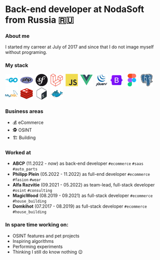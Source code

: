 # Back-end developer at NodaSoft from Russia 🇷🇺

### About me
I started my carreer at July of 2017 and since that I do not image myself without programing.

### My stack
<p>
    <img src="https://github.com/devicons/devicon/blob/master/icons/go/go-original-wordmark.svg" title="Go" alt="Go" width="40" height="40"/>&nbsp;
    <img src="https://github.com/devicons/devicon/blob/master/icons/php/php-original.svg" title="PHP" alt="PHP" width="40" height="40"/>&nbsp;
    <img src="https://github.com/devicons/devicon/blob/master/icons/symfony/symfony-original.svg" title="Symfony" alt="Symfony" width="40" height="40"/>&nbsp;
    <img src="https://github.com/devicons/devicon/blob/master/icons/laravel/laravel-original.svg" title="Laravel" alt="Laravel" width="40" height="40"/>&nbsp;
    <img src="https://github.com/devicons/devicon/blob/master/icons/javascript/javascript-original.svg" title="JavaScript" alt="JavaScript" width="40" height="40"/>&nbsp;
    <img src="https://github.com/devicons/devicon/blob/master/icons/vuejs/vuejs-original.svg" title="VueJS" alt="VueJS" width="40" height="40"/>&nbsp;
    <img src="https://github.com/devicons/devicon/blob/master/icons/jquery/jquery-original-wordmark.svg" title="jQuery" alt="jQuery" width="40" height="40"/>&nbsp;
    <img src="https://github.com/devicons/devicon/blob/master/icons/bootstrap/bootstrap-original.svg" title="Bootstrap" alt="Bootstrap" width="40" height="40"/>&nbsp;
    <img src="https://github.com/devicons/devicon/blob/master/icons/figma/figma-original.svg" title="Figma" alt="Figma" width="40" height="40"/>&nbsp;
    <img src="https://github.com/devicons/devicon/blob/master/icons/postgresql/postgresql-original.svg" title="PostgreSQL" alt="PostgreSQL" width="40" height="40"/>&nbsp;
    <img src="https://github.com/devicons/devicon/blob/master/icons/mysql/mysql-original-wordmark.svg" title="MySQL" alt="MySQL" width="40" height="40"/>&nbsp;
    <img src="https://github.com/devicons/devicon/blob/master/icons/redis/redis-original.svg" title="Redis" alt="Redis" width="40" height="40"/>&nbsp;
    <img src="https://github.com/devicons/devicon/blob/master/icons/bash/bash-original.svg" title="Bash" alt="Bash" width="40" height="40"/>&nbsp;
    <img src="https://github.com/devicons/devicon/blob/master/icons/docker/docker-original.svg" title="Docker" alt="Docker" width="40" height="40"/>&nbsp;
</p>

### Business areas

- 💰 eCommerce
- 🕵️ OSINT
- 🏗️ Building

### Worked at

- **ABCP** (11.2022 - *now*) as back-end developer `#ecommerce` `#saas` `#auto_parts`
- **Philipp Plein** (05.2022 - 11.2022) as full-end developer `#ecommerce` `#fasion` `#wear`
- **Alfa Razvitie** (09.2021 - 05.2022) as team-lead, full-stack developer `#osint` `#consulting`
- **MagicWood** (08.2019 - 09.2021) as full-stack developer `#ecommerce` `#house_building`
- **Domkihot** (07.2017 - 08.2019) as full-stack developer `#ecommerce` `#house_building`

### In spare time working on:

- OSINT features and pet projects
- Inspiring algorithms
- Performing experiments
- Thinking I still do know nothing 😉

